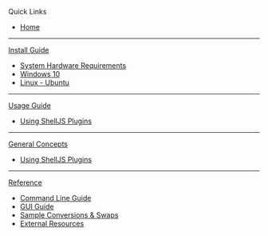 Quick Links
  * [Home](https://github.com/deepfakes/faceswap/wiki)
***
[Install Guide](https://github.com/deepfakes/faceswap/wiki/1-Install-Guide)
  * [System Hardware Requirements](https://github.com/deepfakes/faceswap/wiki/1.1-System-Hardware-Requirements)
  * [Windows 10](https://github.com/deepfakes/faceswap/wiki/1-Install-Guide)
  * [Linux - Ubuntu](https://github.com/deepfakes/faceswap/wiki/1-Install-Guide)
***
[Usage Guide](https://github.com/deepfakes/faceswap/wiki/2-Typical-Usage-Guide)
  * [Using ShellJS Plugins]()
***
[General Concepts](https://github.com/deepfakes/faceswap/wiki/3-General-Concepts)
  * [Using ShellJS Plugins]()
***
[Reference](https://github.com/deepfakes/faceswap/wiki/4-Reference)
  * [Command Line Guide](https://github.com/deepfakes/faceswap/wiki/4.1-Command-Line-Guide)
  * [GUI Guide](https://github.com/deepfakes/faceswap/wiki/4.2-GUI-Guide)
  * [Sample Conversions & Swaps](https://github.com/deepfakes/faceswap/wiki/4.3-Sample-Conversions-&-Swaps)
  * [External Resources](https://github.com/deepfakes/faceswap/wiki/4.4-External-Resources)